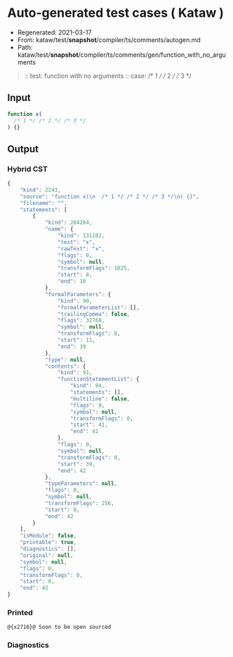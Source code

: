 # Auto-generated test cases ( Kataw )
- Regenerated: 2021-03-17
- From: kataw/test/__snapshot__/compiler/ts/comments/autogen.md
- Path: kataw/test/__snapshot__/compiler/ts/comments/gen/function_with_no_arguments
> :: test: function with no arguments
> :: case: /* 1 */ /* 2 */ /* 3 */
## Input

`````js
function x(
  /* 1 */ /* 2 */ /* 3 */
) {}
`````

## Output

### Hybrid CST

```javascript
{
    "kind": 2243,
    "source": "function x(\n  /* 1 */ /* 2 */ /* 3 */\n) {}",
    "filename": "",
    "statements": [
        {
            "kind": 264284,
            "name": {
                "kind": 131102,
                "text": "x",
                "rawText": "x",
                "flags": 0,
                "symbol": null,
                "transformFlags": 1025,
                "start": 8,
                "end": 10
            },
            "formalParameters": {
                "kind": 90,
                "formalParameterList": [],
                "trailingComma": false,
                "flags": 32768,
                "symbol": null,
                "transformFlags": 0,
                "start": 11,
                "end": 39
            },
            "type": null,
            "contents": {
                "kind": 91,
                "functionStatementList": {
                    "kind": 94,
                    "statements": [],
                    "multiline": false,
                    "flags": 0,
                    "symbol": null,
                    "transformFlags": 0,
                    "start": 41,
                    "end": 41
                },
                "flags": 0,
                "symbol": null,
                "transformFlags": 0,
                "start": 39,
                "end": 42
            },
            "typeParameters": null,
            "flags": 0,
            "symbol": null,
            "transformFlags": 256,
            "start": 0,
            "end": 42
        }
    ],
    "isModule": false,
    "printable": true,
    "diagnostics": [],
    "original": null,
    "symbol": null,
    "flags": 0,
    "transformFlags": 0,
    "start": 0,
    "end": 42
}
```

### Printed

```javascript
@{x2716}@ Soon to be open sourced
```

### Diagnostics

```javascript

```

